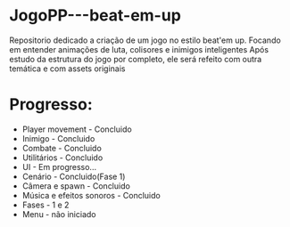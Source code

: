 # JogoPP---beat-em-up
Repositorio dedicado a criação de um jogo no estilo beat'em up. 
Focando em entender animações de luta, colisores e inimigos inteligentes
Após estudo da estrutura do jogo por completo, ele será refeito com outra temática e com assets originais


# Progresso:
- Player movement - Concluido
- Inimigo - Concluido
- Combate - Concluido
- Utilitários - Concluido
- UI - Em progresso...
- Cenário - Concluido(Fase 1)
- Câmera e spawn - Concluido
- Música e efeitos sonoros - Concluido
- Fases - 1 e 2
- Menu - não iniciado
